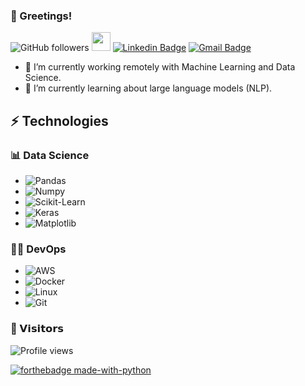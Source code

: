 ### 🖖 Greetings!

![GitHub followers](https://img.shields.io/github/followers/gtfuhr?label=Follow&style=social)
<img src="https://media.giphy.com/media/WUlplcMpOCEmTGBtBW/giphy.gif" width="30"> 
[![Linkedin Badge](https://img.shields.io/badge/-LinkedIn-blue?style=flat&logo=Linkedin&logoColor=white&link=https://www.linkedin.com/in/fuhr/)](https://www.linkedin.com/in/fuhr/)
[![Gmail Badge](https://img.shields.io/badge/-gt.fuhr@gmail.com-c14438?style=flat-square&logo=Gmail&logoColor=white&link=mailto:gt.fuhr@gmail.com)](mailto:gt.fuhr@gmail.com)

- 🔭 I’m currently working remotely with Machine Learning and Data Science.
- 🌱 I’m currently learning about large language models (NLP).

## ⚡ Technologies

### 📊 Data Science
* ![Pandas](https://img.shields.io/badge/Pandas-Data%20Wrangling-yellow)
* ![Numpy](https://img.shields.io/badge/Numpy-Numerical%20Operations-green)
* ![Scikit-Learn](https://img.shields.io/badge/Scikit--Learn-Machine%20Learning-red)
* ![Keras](https://img.shields.io/badge/Keras-Deep%20Learning-orange)
* ![Matplotlib](https://img.shields.io/badge/Matplotlib-Data%20Visualization-blue)

### 👨‍💻 DevOps
* ![AWS](https://img.shields.io/badge/AWS-Cloud%20Services-yellowgreen)
* ![Docker](https://img.shields.io/badge/Docker-Containerization-brightgreen)
* ![Linux](https://img.shields.io/badge/Linux-Operating%20System-lightgrey)
* ![Git](https://img.shields.io/badge/-Git-%23F05032?style=flat-square&logo=git&logoColor=%23ffffff)

### 🤝‍ 𝗩𝗶𝘀𝗶𝘁𝗼𝗿𝘀

![Profile views](https://gpvc.arturio.dev/gtfuhr) 

[![forthebadge made-with-python](http://ForTheBadge.com/images/badges/made-with-python.svg)](https://www.python.org/)

